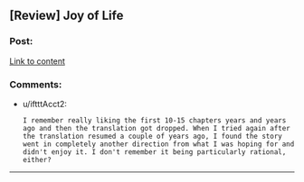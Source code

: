 ## [Review] Joy of Life

### Post:

[Link to content](https://www.dragneelclub.com/joy-of-life-review/)

### Comments:

- u/iftttAcct2:
  ```
  I remember really liking the first 10-15 chapters years and years ago and then the translation got dropped. When I tried again after the translation resumed a couple of years ago, I found the story went in completely another direction from what I was hoping for and didn't enjoy it. I don't remember it being particularly rational, either?
  ```

---

